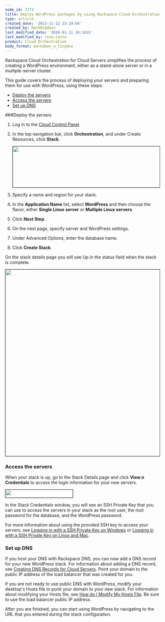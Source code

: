 ```yaml
---
node_id: 3773
title: Deploy WordPress packages by using Rackspace Cloud Orchestration
type: article
created_date: '2013-11-12 23:19:04'
created_by: RackKCAdmin
last_modified_date: '2016-01-11 16:1615'
last_modified_by: rose.coste
product: Cloud Orchestration
body_format: markdown_w_tinymce
---
```


Rackspace Cloud Orchestration for Cloud Servers simplifies the process of creating a WordPress environment, either as a stand-alone server or in a multiple-server cluster.

This guide covers the process of deploying your servers and preparing them for use with WordPress, using these steps:

- [Deploy the servers](#1) 
- [Access the servers](#2) 
- [Set up DNS](#3)
 
<a name="1"></a>
###Deploy the servers

1. Log in to the [Cloud Control Panel](http://mycloud.rackspace.com).

2. In the top navigation bar, click **Orchestration**, and under Create Resources, click **Stack**.

     <img src="/knowledge_center/sites/default/files/field/image/1560-3549-newimage_1.png" width="481" height="134" border="1" alt=""  />

3. Specify a name and region for your stack.

4. In the **Application Name** list, select **WordPress** and then choose the flavor, either **Single Linux server** or **Multiple Linux servers**.

5. Click **Next Step**.

6. On the next page, specify server and WordPress settings. 

7. Under Advanced Options, enter the database name.

8. Click **Create Stack**.

On the stack details page you will see Up in the status field when the stack is complete.

<img src="/knowledge_center/sites/default/files/field/image/3773Wordpressscreen.png" width="782" height="608" alt=""  border="1"/>

<a name="2"></a>
### Access the servers

When your stack is up, go to the Stack Details page and click **View *n* Credentials** to access the login information for your new servers.

<img src="/knowledge_center/sites/default/files/field/image/3773Wordpressscreen_0.png" width="220" height="26" border="1" alt=""  />

In the Stack Credentials window, you will see an SSH Private Key that you can use to access the servers in your stack as the root user, the root password for the database, and the WordPress password.

For more information about using the provided SSH key to access your servers, see [Logging in with a SSH Private Key on Windows](http://www.rackspace.com/knowledge_center/article/logging-in-with-a-ssh-private-key-on-windows) or [Logging in with a SSH Private Key on Linux and Mac](http://www.rackspace.com/knowledge_center/article/logging-in-with-a-ssh-private-key-on-linuxmac).
<a name="3"></a>

###  Set up DNS

If you host your DNS with Rackspace DNS, you can now add a DNS record for your new WordPress stack. For information about adding a DNS record, see [Creating DNS Records for Cloud Servers](http://www.rackspace.com/knowledge_center/article/creating-dns-records-for-cloud-servers-with-the-control-panel). Point your domain to the public IP address of the load balancer that was created for you.

If you are not ready to use public DNS with WordPress, modify your desktop's Hosts file to point your domain to your new stack. For information about modifying your Hosts file, see [How do I Modify My Hosts File](http://www.rackspace.com/knowledge_center/article/modify-your-hosts-file). Be sure to use the load balancer public IP address.

After you are finished, you can start using WordPress by navigating to the URL that you entered during the stack configuration.
